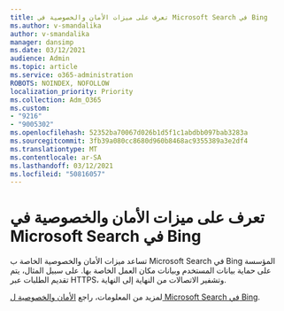 ```yaml
---
title: تعرف على ميزات الأمان والخصوصية في Microsoft Search في Bing
ms.author: v-smandalika
author: v-smandalika
manager: dansimp
ms.date: 03/12/2021
audience: Admin
ms.topic: article
ms.service: o365-administration
ROBOTS: NOINDEX, NOFOLLOW
localization_priority: Priority
ms.collection: Adm_O365
ms.custom:
- "9216"
- "9005302"
ms.openlocfilehash: 52352ba70067d026b1d5f1c1abdbb097bab3283a
ms.sourcegitcommit: 3fb39a080cc8680d960b8468ac9355389a3e2df4
ms.translationtype: MT
ms.contentlocale: ar-SA
ms.lasthandoff: 03/12/2021
ms.locfileid: "50816057"
---
```

# <a name="learn-about-the-security-and-privacy-features-of-microsoft-search-in-bing"></a>تعرف على ميزات الأمان والخصوصية في Microsoft Search في Bing

تساعد ميزات الأمان والخصوصية الخاصة ب Microsoft Search في Bing المؤسسة على حماية بيانات المستخدم وبيانات مكان العمل الخاصة بها. على سبيل المثال، يتم تقديم الطلبات عبر HTTPS، وتشفير الاتصالات من النهاية إلى النهاية.

لمزيد من المعلومات، راجع [الأمان والخصوصية ل Microsoft Search في Bing](https://docs.microsoft.com/microsoftsearch/security-for-search).
